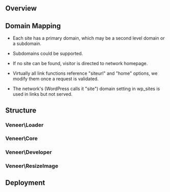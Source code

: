 ## Overview


## Domain Mapping

 - Each site has a primary domain, which may be a second level domain or a subdomain.
 - Subdomains could be supported.
 - If no site can be found, visitor is directed to network homepage.
 - Virtually all link functions reference "siteurl" and "home" options, we modify them once a request is validated.

 - The network's (WordPress calls it "site") domain setting in wp_sites is used in links but not served.

## Structure

### Veneer\Loader

### Veneer\Core

### Veneer\Developer

### Veneer\ResizeImage

## Deployment